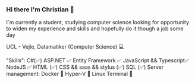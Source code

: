 ### Hi there I'm Christian 👋

I´m currently a student, studying computer science looking for opportunity to widen my experience and skills and hopefully do it though a job some day

UCL - Vejle, Datamatiker (Computer Science) 💻

"Skills":
C#(✅)
ASP.NET ✅
Entity Framework ✅
JavaScript && Typescript✅
NodeJS ✅
HTML (✅)
CSS && saas && stylus (✅)
SQL (✅)
Server management:
Docker 🤔
Hyper-V 🤔
Linux Terminal 🤔

